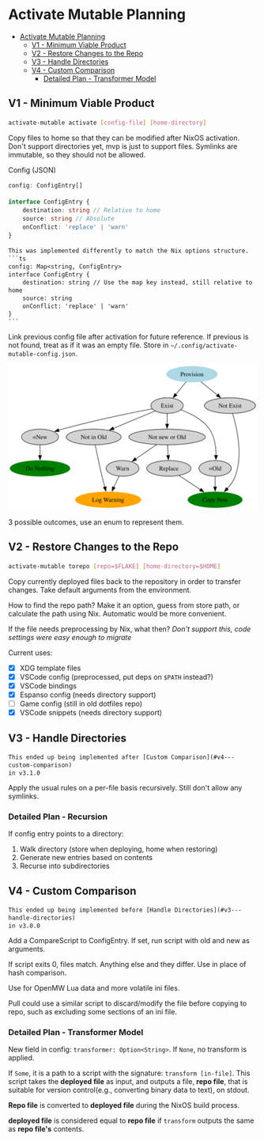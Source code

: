 # Activate Mutable Planning

- [Activate Mutable Planning](#activate-mutable-planning)
  - [V1 - Minimum Viable Product](#v1---minimum-viable-product)
  - [V2 - Restore Changes to the Repo](#v2---restore-changes-to-the-repo)
  - [V3 - Handle Directories](#v3---handle-directories)
  - [V4 - Custom Comparison](#v4---custom-comparison)
    - [Detailed Plan - Transformer Model](#detailed-plan---transformer-model)

## V1 - Minimum Viable Product

```sh
activate-mutable activate [config-file] [home-directory]
```

Copy files to home so that they can be modified after NixOS activation. Don't
support directories yet, mvp is just to support files. Symlinks are immutable,
so they should not be allowed.

Config (JSON)

```ts
config: ConfigEntry[]

interface ConfigEntry {
    destination: string // Relative to home
    source: string // Absolute
    onConflict: 'replace' | 'warn'
}
```

````admonish note
This was implemented differently to match the Nix options structure.
```ts
config: Map<string, ConfigEntry>
interface ConfigEntry {
    destination: string // Use the map key instead, still relative to home
    source: string
    onConflict: 'replace' | 'warn'
}
```
````

Link previous config file after activation for future reference. If previous is
not found, treat as if it was an empty file. Store in
`~/.config/activate-mutable-config.json`.

![Activate Mutable Flowchart](./activate-mutable-flowchart.svg)

3 possible outcomes, use an enum to represent them.

## V2 - Restore Changes to the Repo

```sh
activate-mutable torepo [repo=$FLAKE] [home-directory=$HOME]
```

Copy currently deployed files back to the repository in order to transfer
changes. Take default arguments from the environment.

How to find the repo path? Make it an option, guess from store path, or
calculate the path using Nix. Automatic would be more convenient.

If the file needs preprocessing by Nix, what then? _Don't support this, code
settings were easy enough to migrate_

Current uses:

- [x] XDG template files
- [x] VSCode config (preprocessed, put deps on `$PATH` instead?)
- [x] VSCode bindings
- [x] Espanso config (needs directory support)
- [ ] Game config (still in old dotfiles repo)
- [x] VSCode snippets (needs directory support)

## V3 - Handle Directories

```admonish note
This ended up being implemented after [Custom Comparison](#v4---custom-comparison)
in v3.1.0
```

Apply the usual rules on a per-file basis recursively. Still don't allow any
symlinks.

### Detailed Plan - Recursion

If config entry points to a directory:

1. Walk directory (store when deploying, home when restoring)
2. Generate new entries based on contents
3. Recurse into subdirectories

## V4 - Custom Comparison

```admonish note
This ended up being implemented before [Handle Directories](#v3---handle-directories)
in v3.0.0
```

Add a CompareScript to ConfigEntry. If set, run script with old and new as
arguments.

If script exits 0, files match. Anything else and they differ. Use in place of
hash comparison.

Use for OpenMW Lua data and more volatile ini files.

Pull could use a similar script to discard/modify the file before copying to
repo, such as excluding some sections of an ini file.

### Detailed Plan - Transformer Model

New field in config: `transformer: Option<String>`. If `None`, no transform is
applied.

If `Some`, it is a path to a script with the signature: `transform [in-file]`.
This script takes the **deployed file** as input, and outputs a file, **repo
file**, that is suitable for version control(e.g., converting binary data to
text), on stdout.

**Repo file** is converted to **deployed file** during the NixOS build process.

**deployed file** is considered equal to **repo file** if `transform` outputs
the same as **repo file's** contents.
